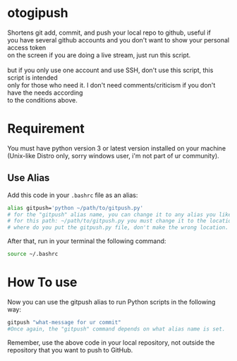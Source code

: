 # otogipush
Shortens git add, commit, and push your local repo to github, useful if<br>
you have several github accounts and you don't want to show your personal access token<br>
on the screen if you are doing a live stream, just run this script.<br>
<br>
but if you only use one account and use SSH, don't use this script, this script is intended<br>
only for those who need it. I don't need comments/criticism if you don't have the needs according<br>
to the conditions above.

# Requirement
You must have python version 3 or latest version installed on your machine<br>
(Unix-like Distro only, sorry windows user, i'm not part of ur community).

## Use Alias
Add this code in your `.bashrc` file as an alias:

```bash
alias gitpush='python ~/path/to/gitpush.py'
# for the "gitpush" alias name, you can change it to any alias you like.
# for this path: ~/path/to/gitpush.py you must change it to the location,
# where do you put the gitpush.py file, don't make the wrong location.
```
After that, run in your terminal the following command:

```bash
source ~/.bashrc
```

# How To use
Now you can use the gitpush alias to run Python scripts in the following way:

```bash
gitpush "what-message for ur commit"
#Once again, the "gitpush" command depends on what alias name is set.
```
Remember, use the above code in your local repository, not outside the repository that you want to push to GitHub.
